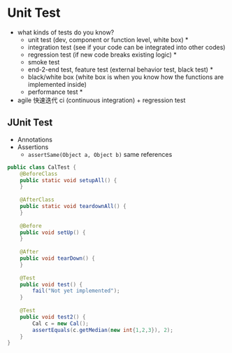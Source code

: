 <extoc></extoc>

# Unit Test

- what kinds of tests do you know?
    - unit test (dev, component or function level, white box) *
    - integration test (see if your code can be integrated into other codes)
    - regression test (if new code breaks existing logic) *
    - smoke test
    - end-2-end test, feature test (external behavior test, black test) *
    - black/white box (white box is when you know how the functions are implemented inside)
    - performance test *
- agile 快速迭代 ci (continuous integration) + regression test

## JUnit Test

- Annotations
- Assertions
    - `assertSame(Object a, Object b)` same references

```java
public class CalTest {
    @BeforeClass
    public static void setupAll() {
    }
    
    @AfterClass
    public static void teardownAll() {
    }
    
    @Before
    public void setUp() {
    }
    
    @After
    public void tearDown() {
    }
    
    @Test
    public void test() {
        fail("Not yet implemented");
    }
    
    @Test
    public void test2() {
        Cal c = new Cal();
        assertEquals(c.getMedian(new int{1,2,3}), 2);
    }
}

```